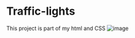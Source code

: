 # Traffic-lights
This project is part of my html and CSS
![image](https://github.com/user-attachments/assets/015eeee6-ccfb-4146-baa4-5423e798caa5)
